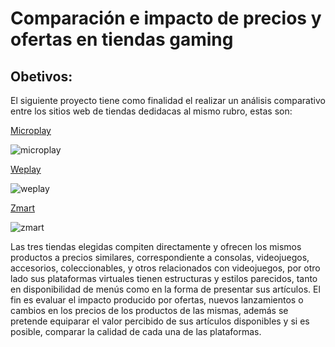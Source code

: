 # Comparación e impacto de precios y ofertas en tiendas gaming

## Obetivos:

 El siguiente proyecto tiene como finalidad el realizar un análisis comparativo entre los sitios web de tiendas dedidacas al mismo rubro, estas son:
   
 
 [Microplay](https://www.microplay.cl/)
 
 
 ![microplay](https://g.na002.leafletcdns.com/cl/data/17/logo.png)
 
 
[Weplay](https://www.weplay.cl/)


![weplay](https://www.altolascondes.cl/sites/altolascondes/files/logo_471.png)


[Zmart](https://www.zmart.cl/Scripts/default.asp)


![zmart](http://goodneighbors.cl/goodshop/images/tiendas/zmart.png)
 

Las tres tiendas elegidas compiten directamente y ofrecen los mismos productos a precios similares, correspondiente a consolas, videojuegos, accesorios, coleccionables, y otros relacionados con videojuegos, por otro lado sus plataformas virtuales tienen estructuras y estilos parecidos, tanto en disponibilidad de menús como en la forma de presentar sus artículos.
El fin es evaluar el impacto producido por ofertas, nuevos lanzamientos o cambios en los precios de los productos de las mismas, además se pretende equiparar el valor percibido de sus artículos disponibles y si es posible, comparar la calidad de cada una de las plataformas.

